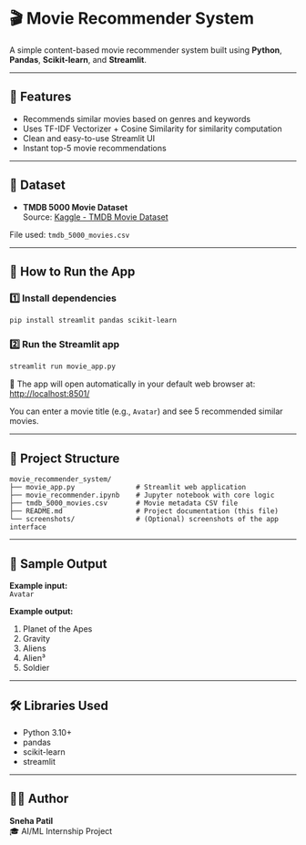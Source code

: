 # 🎬 Movie Recommender System

A simple content-based movie recommender system built using **Python**, **Pandas**, **Scikit-learn**, and **Streamlit**.

---

## 📌 Features

- Recommends similar movies based on genres and keywords  
- Uses TF-IDF Vectorizer + Cosine Similarity for similarity computation  
- Clean and easy-to-use Streamlit UI  
- Instant top-5 movie recommendations  

---

## 🧠 Dataset

- **TMDB 5000 Movie Dataset**  
  Source: [Kaggle - TMDB Movie Dataset](https://www.kaggle.com/datasets/tmdb/tmdb-movie-metadata)

File used: `tmdb_5000_movies.csv`

---

## 🚀 How to Run the App

### 1️⃣ Install dependencies

```bash
pip install streamlit pandas scikit-learn
```

### 2️⃣ Run the Streamlit app

```bash
streamlit run movie_app.py
```

📌 The app will open automatically in your default web browser at:  
[http://localhost:8501/](http://localhost:8501/)

You can enter a movie title (e.g., `Avatar`) and see 5 recommended similar movies.

---

## 📂 Project Structure

```
movie_recommender_system/
├── movie_app.py               # Streamlit web application
├── movie_recommender.ipynb    # Jupyter notebook with core logic
├── tmdb_5000_movies.csv       # Movie metadata CSV file
├── README.md                  # Project documentation (this file)
└── screenshots/               # (Optional) screenshots of the app interface
```

---

## 🎥 Sample Output

**Example input:**  
`Avatar`

**Example output:**

1. Planet of the Apes  
2. Gravity  
3. Aliens  
4. Alien³  
5. Soldier  

---

## 🛠 Libraries Used

- Python 3.10+  
- pandas  
- scikit-learn  
- streamlit  

---

## 🙋‍♀️ Author

**Sneha Patil**  
🎓 AI/ML Internship Project
